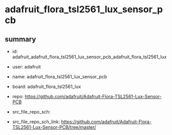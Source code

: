 # adafruit_flora_tsl2561_lux_sensor_pcb
 
## summary 
* id: adafruit_adafruit_flora_tsl2561_lux_sensor_pcb_adafruit_flora_tsl2561_lux
* user: adafruit
* name: adafruit_flora_tsl2561_lux_sensor_pcb
* board: adafruit_flora_tsl2561_lux
* repo: https://github.com/adafruit/Adafruit-Flora-TSL2561-Lux-Sensor-PCB



* src_file_repo_sch: 
* src_file_repo_sch_link: https://github.com/adafruit/Adafruit-Flora-TSL2561-Lux-Sensor-PCB/tree/master/




